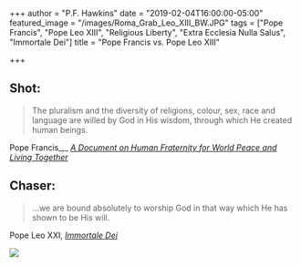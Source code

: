 +++
author = "P.F. Hawkins"
date = "2019-02-04T16:00:00-05:00"
featured_image = "/images/Roma_Grab_Leo_XIII_BW.JPG"
tags = ["Pope Francis", "Pope Leo XIII", "Religious Liberty", "Extra Ecclesia Nulla Salus", "Immortale Dei"]
title = "Pope Francis vs. Pope Leo XIII"

+++
## Shot:

> The pluralism and the diversity of religions, colour, sex, race and language are willed by God in His wisdom, through which He created human beings.

Pope Francis_,_ [_A Document on Human Fraternity for World Peace and Living Together_](http://w2.vatican.va/content/francesco/en/travels/2019/outside/documents/papa-francesco_20190204_documento-fratellanza-umana.html " A Document on Human Fraternity for World Peace and Living Together")

## Chaser:

> …we are bound absolutely to worship God in that way which He has shown to be His will.

Pope Leo XXI, [_Immortale Dei_](http://w2.vatican.va/content/leo-xiii/en/encyclicals/documents/hf_l-xiii_enc_01111885_immortale-dei.html "Immortale Dei")

![](/images/leoxiii.jpeg)